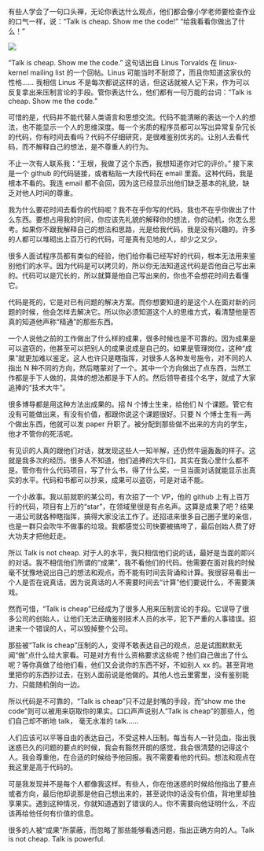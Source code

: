 有些人学会了一句口头禅，无论你表达什么观点，他们都会像小学老师要检查作业的口气一样，说：“Talk is cheap. Show me the code!” “给我看看你做出了什么！”

![](https://www.yinwang.org/images/talk-is-cheap.jpg)

“Talk is cheap. Show me the code.” 这句话出自 Linus Torvalds 在 linux-kernel mailing list 的一个回帖。Linus 可能当时不耐烦了，而且你知道这家伙的性格…… 我相信 Linus 不是每次都说这样的话，但这话就被人记下来，作为可以反复拿出来压制言论的手段。管你表达什么，他们都有一句万能的台词：“Talk is cheap. Show me the code.”

可惜的是，代码并不能代替人类语言和思想交流。代码不能清晰的表达一个人的想法，也不能显示一个人的思维深度。每一个劣质的程序员都可以写出异常复杂冗长的代码，你有时间去看吗？代码不仔细研究，是很难鉴别优劣的。让别人去看代码，而不解释自己的想法，是不尊重人的行为。

不止一次有人联系我：“王垠，我做了这个东西，我想知道你对它的评价。” 接下来是一个 github 的代码链接，或者粘贴一大段代码在 email 里面。这种代码，我是根本不看的。我连 email 都不会回，因为这已经显示出他们缺乏基本的礼貌，缺乏对他人时间的尊重。

我为什么要花时间去看你的代码呢？我不在乎你写的代码，我也不在乎你做出了什么东西。要想占用我的时间，你应该先礼貌的解释你的想法，你的动机，你怎么思考。如果你不跟我解释自己的想法和思路，光是给我代码，我是没有兴趣的。许多的人都可以堆砌出上百万行的代码，可是真有见地的人，却少之又少。

很多人面试程序员都有类似的经验，他们给你看已经写好的代码，根本无法用来鉴别他们的水平。因为代码是可以拷贝的，所以你无法知道这代码是否他自己写出来的。代码可以是冗长的，所以就算是他自己写出来的，你也不会想花时间去看懂它。

代码是死的，它是对已有问题的解决方案。而你想要知道的是这个人在面对新的问题的时候，他会怎样去解决它。所以你必须知道这个人的思维方式，看清楚他是否真的知道他声称“精通”的那些东西。

一个人说他之前的工作做出了什么样的成果，很多时候也是不可靠的。因为成果是可以盗窃的，他甚至可以把别人的成果说成是自己的。如果是管理岗位，这种“成果”就更加难以鉴定。这人也许只是瞎指挥，对很多人各种发号施令，对不同的人指出 N 种不同的方向，然后瞎蒙对了一个。其中一个方向做出了点东西，当然工作都是手下人做的，具体的想法都是手下人的。然后领导者挂个名字，就成了大家追捧的“技术大牛”。

很多博导都是用这种方法出成果的。招 N 个博士生来，给他们 N 个课题。管它有没有可能做出来，有没有价值，都跟你说这个课题很好。只要 N 个博士生有一两个做出东西，他就可以发 paper 升职了。被分配到那些做不出来的方向的学生，他才不管你的死活呢。

有见识的人真的跟他们对话，就发现这些人一知半解，还仍然牛逼轰轰的样子。这就是我多次的经历。很多人不知道，他们追捧的大牛们，其实在我心里什么都不是。管你有什么代码项目，写了什么书，得了什么奖，一旦当面对话就能显示出真实的水平。代码和书都可以抄来，成果可以盗窃，可是对话不能。

一个小故事。我以前就职的某公司，有次招了一个 VP，他的 github 上有上百万行的代码，项目有上万的“star”，在领域里很是有点名声。这算是成果了吧？结果一进公司就各种瞎指挥，搞得大家没法工作了。还招进来很多自己圈子里的亲信，也是一群只会吹牛不做事的垃圾。我都感觉公司快要被搞垮了，最后创始人费了好大功夫才把他赶走。

所以 Talk is not cheap. 对于人的水平，我只相信他们说的话，最好是当面的即兴的对话。我不相信他们所谓的“成果”，我不看他们的代码。他需要在面对我的时候毫不犹豫地说出自己的想法和观点，而不能有时间去背诵和计算。我很容易看出一个人是否在说真话，因为说真话的人不需要时间去“计算”他们要说什么，不需要演戏。

然而可惜，“Talk is cheap”已经成为了很多人用来压制言论的手段。它误导了很多公司的创始人，让他们无法正确鉴别技术人员的水平，犯下严重的人事错误。招进来一个错误的人，可以毁掉整个公司。

那些被“Talk is cheap”压制的人，变得不敢表达自己的观点，总是试图默默无闻“做”点什么给大家看。可是对方有什么资格要求这些呢？他们自己做出了什么呢？等你真做了给他们看，他们又会说你的东西不好，不如别人 xx 的。甚至背地里把你的东西抄过去，在别人面前说是他做的。其他人也云里雾里，没有鉴别能力，只能随机倒向一边。

所以代码是不可靠的，“Talk is cheap”只不过是封嘴的手段，而“show me the code”则可以被用来窃取你的果实。口口声声说别人“Talk is cheap”的那些人，他们自己却不断地 talk， 毫无水准的 talk……

人们应该可以平等自由的表达自己，不受这种人压制。每当有人一针见血，指出我迷惑已久的问题的要点的时候，我会有豁然开朗的感觉，我会很清楚的记得这个人。我会尊重他，在合适的时候给予他回报。我不需要看他的代码。想法和观点在我这里是高于代码的。

可是我发现并不是每个人都像我这样。有些人，你在他迷惑的时候给他指出了要点或者方向，最后他却说那是他自己想出来的，甚至说你的话没有价值，背地里却独享果实。遇到这种情况，你就知道遇到了错误的人。你不需要向他证明什么，不应该再给他任何有价值的信息。

很多的人被“成果”所蒙蔽，而忽略了那些能够看透问题，指出正确方向的人。Talk is not cheap. Talk is powerful.
